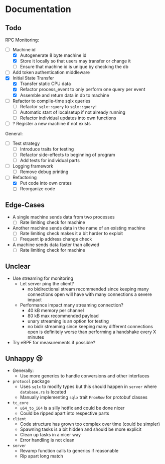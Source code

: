 # Documentation

## Todo

RPC Monitoring:

- [ ] Machine id
  - [x] Autogenerate 8 byte machine id
  - [x] Store it locally so that users may transfer or change it
  - [ ] Ensure that machine id is unique by checking the db
- [ ] Add token authentication middleware
- [X] Initial State Transfer
  - [x] Transfer static CPU data
  - [x] Refactor process_event to only perform one query per event
  - [X] Assemble and return data in db to machine
- [ ] Refactor to compile-time sqlx queries
  - [ ] Refactor `sqlx::query` to `sqlx::query!`
  - [ ] Automatic start of localsetup if not already running
  - [ ] Refactor individual updates into own functions
- [ ] ? Register a new machine if not exists

General:

- [ ] Test strategy
  - [ ] Introduce traits for testing
  - [ ] Refactor side-effects to beginning of program
  - [ ] Add tests for individual parts
- [ ] Logging framework
  - [ ] Remove debug printing
- [ ] Refactoring
  - [x] Put code into own crates
  - [ ] Reorganize code

## Edge-Cases

- A single machine sends data from two processes
  - [ ] Rate limiting check for machine
- Another machine sends data in the name of an existing machine
  - [ ] Rate limiting check makes it a bit harder to exploit
  - [ ] Frequent ip address change check
- A machine sends data faster than allowed
  - [ ] Rate limiting check for machine

## Unclear

- Use streaming for monitoring
  - Let server ping the client?
    - no bidirectional stream recommended since keeping many connections open
      will have with many connections a severe impact
  - Performance impact many streaming connection?
    - 40 kB memory per channel
    - 80 kB max recommended payload
    - unary streaming is an option for testing
    - no bidir streaming since keeping many different connections open is
      definitely worse than performing a handshake every X minutes
- Try eBPF for measurements if possible?

## Unhappy 😢

- Generally:
  - Use more generics to handle conversions and other interfaces
- `protocol` package
  - Uses `sqlx` to modify types but this should happen in `server`
    where `database.rs` is located
  - Manually implementing `sqlx` trait `FromRow` for protobuf classes
- `tc_core`
  - `u64_to_i64` is a silly hotfix and could be done nicer
  - Could be ripped apart into respective parts
- `client`
  - Code structure has grown too complex over time (could be simpler)
  - Spawning tasks is a bit hidden and should be more explicit
  - Clean up tasks in a nicer way
  - Error handling is not clean
- `server`
  - Revamp function calls to generics if reasonable
  - Rip apart long match
